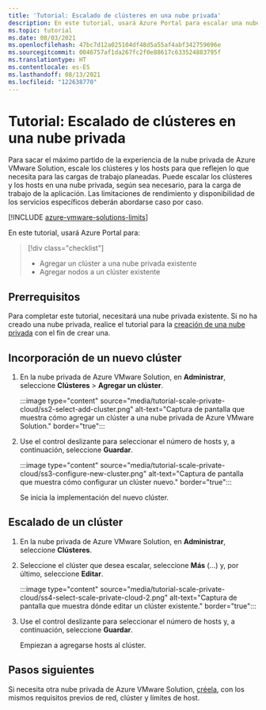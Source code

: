 ```yaml
---
title: 'Tutorial: Escalado de clústeres en una nube privada'
description: En este tutorial, usará Azure Portal para escalar una nube privada de la versión preliminar de Azure VMware Solution.
ms.topic: tutorial
ms.date: 08/03/2021
ms.openlocfilehash: 47bc7d12a025104df48d5a55af4abf342759696e
ms.sourcegitcommit: 0046757af1da267fc2f0e88617c633524883795f
ms.translationtype: HT
ms.contentlocale: es-ES
ms.lasthandoff: 08/13/2021
ms.locfileid: "122638770"
---
```

# <a name="tutorial-scale-clusters-in-a-private-cloud"></a>Tutorial: Escalado de clústeres en una nube privada

Para sacar el máximo partido de la experiencia de la nube privada de Azure VMware Solution, escale los clústeres y los hosts para que reflejen lo que necesita para las cargas de trabajo planeadas. Puede escalar los clústeres y los hosts en una nube privada, según sea necesario, para la carga de trabajo de la aplicación.  Las limitaciones de rendimiento y disponibilidad de los servicios específicos deberán abordarse caso por caso. 

[!INCLUDE [azure-vmware-solutions-limits](includes/azure-vmware-solutions-limits.md)]

En este tutorial, usará Azure Portal para:

> [!div class="checklist"]
> * Agregar un clúster a una nube privada existente
> * Agregar nodos a un clúster existente

## <a name="prerequisites"></a>Prerrequisitos

Para completar este tutorial, necesitará una nube privada existente. Si no ha creado una nube privada, realice el tutorial para la [creación de una nube privada](tutorial-create-private-cloud.md) con el fin de crear una. 

## <a name="add-a-new-cluster"></a>Incorporación de un nuevo clúster

1. En la nube privada de Azure VMware Solution, en **Administrar**, seleccione **Clústeres** > **Agregar un clúster**.

   :::image type="content" source="media/tutorial-scale-private-cloud/ss2-select-add-cluster.png" alt-text="Captura de pantalla que muestra cómo agregar un clúster a una nube privada de Azure VMware Solution." border="true":::

1. Use el control deslizante para seleccionar el número de hosts y, a continuación, seleccione **Guardar**.

   :::image type="content" source="media/tutorial-scale-private-cloud/ss3-configure-new-cluster.png" alt-text="Captura de pantalla que muestra cómo configurar un clúster nuevo." border="true":::

   Se inicia la implementación del nuevo clúster.

## <a name="scale-a-cluster"></a>Escalado de un clúster 

1. En la nube privada de Azure VMware Solution, en **Administrar**, seleccione **Clústeres**.

1. Seleccione el clúster que desea escalar, seleccione **Más** (...) y, por último, seleccione **Editar**.

   :::image type="content" source="media/tutorial-scale-private-cloud/ss4-select-scale-private-cloud-2.png" alt-text="Captura de pantalla que muestra dónde editar un clúster existente." border="true":::

1. Use el control deslizante para seleccionar el número de hosts y, a continuación, seleccione **Guardar**.

   Empiezan a agregarse hosts al clúster.

## <a name="next-steps"></a>Pasos siguientes

Si necesita otra nube privada de Azure VMware Solution, [créela](tutorial-create-private-cloud.md), con los mismos requisitos previos de red, clúster y límites de host.

<!-- LINKS - external-->

<!-- LINKS - internal -->
